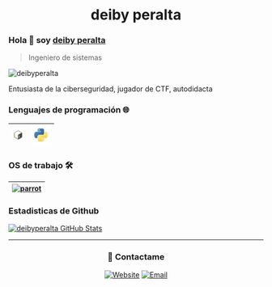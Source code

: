 
<h1 align="center">deiby peralta</h1>

### Hola 👋 soy [deiby peralta](https://deibyperalta.github.io)
> Ingeniero de sistemas


<img src="https://komarev.com/ghpvc/?username=deibyperalta" alt="deibyperalta" />

<div>
 <p>
Entusiasta de la ciberseguridad, jugador de CTF, autodidacta
</p>
</div>

### Lenguajes de programación 🌐

| [<img src="https://github.com/deibyperalta/deibyperalta.github.io/blob/master/assets/images/tratamiento-de-tty/Bash.png" alt="Bash" width="24">](https://www.gnu.org/software/bash/) | [<img src="https://raw.githubusercontent.com/github/explore/80688e429a7d4ef2fca1e82350fe8e3517d3494d/topics/python/python.png" alt="python" width="38">](https://www.python.org/)
|---|---|
 
### OS de trabajo 🛠️

| [<img src="https://github.com/deibyperalta/deibyperalta//blob/parrot.png" alt="parrot" width="24">](https://www.parrotsec.org/) |
|---|

### Estadisticas de Github

[![deibyperalta GitHub Stats](https://github-readme-stats.vercel.app/api?username=deibyperalta&show_icons=true&title_color=fff&icon_color=79ff97&text_color=9f9f9f&bg_color=151515)](https://github.com/deibyperalta)

<hr>

<h3 align="center"> 🤝 Contactame </h3>

<p align="center">
<a href="https://deibyperalta.github.io" target="_blank"><img alt="Website" src="https://img.shields.io/badge/Website-deibyperalta.github.io-blue?style=flat&logo=google-chrome"></a>
<a href="mailto:deibyperalta@gmail.com"><img alt="Email" src="https://img.shields.io/badge/Email-deibyperalta@gmail.com-blue?style=flat&logo=gmail"></a>
</p>
